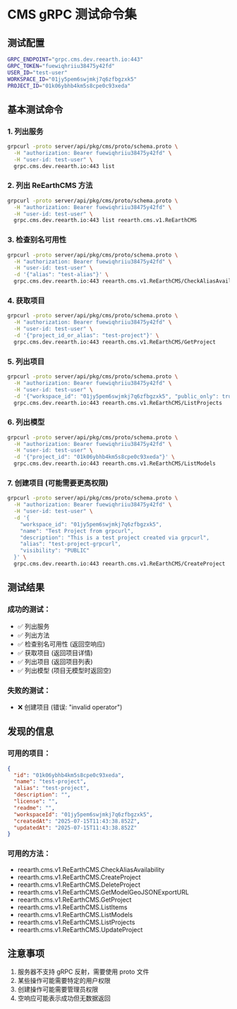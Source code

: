 # CMS gRPC 测试命令集

## 测试配置
```bash
GRPC_ENDPOINT="grpc.cms.dev.reearth.io:443"
GRPC_TOKEN="fuewiqhriiu38475y42fd"
USER_ID="test-user"
WORKSPACE_ID="01jy5pem6swjmkj7q6zfbgzxk5"
PROJECT_ID="01k06ybhb4km5s8cpe0c93xeda"
```

## 基本测试命令

### 1. 列出服务
```bash
grpcurl -proto server/api/pkg/cms/proto/schema.proto \
  -H "authorization: Bearer fuewiqhriiu38475y42fd" \
  -H "user-id: test-user" \
  grpc.cms.dev.reearth.io:443 list
```

### 2. 列出 ReEarthCMS 方法
```bash
grpcurl -proto server/api/pkg/cms/proto/schema.proto \
  -H "authorization: Bearer fuewiqhriiu38475y42fd" \
  -H "user-id: test-user" \
  grpc.cms.dev.reearth.io:443 list reearth.cms.v1.ReEarthCMS
```

### 3. 检查别名可用性
```bash
grpcurl -proto server/api/pkg/cms/proto/schema.proto \
  -H "authorization: Bearer fuewiqhriiu38475y42fd" \
  -H "user-id: test-user" \
  -d '{"alias": "test-alias"}' \
  grpc.cms.dev.reearth.io:443 reearth.cms.v1.ReEarthCMS/CheckAliasAvailability
```

### 4. 获取项目
```bash
grpcurl -proto server/api/pkg/cms/proto/schema.proto \
  -H "authorization: Bearer fuewiqhriiu38475y42fd" \
  -H "user-id: test-user" \
  -d '{"project_id_or_alias": "test-project"}' \
  grpc.cms.dev.reearth.io:443 reearth.cms.v1.ReEarthCMS/GetProject
```

### 5. 列出项目
```bash
grpcurl -proto server/api/pkg/cms/proto/schema.proto \
  -H "authorization: Bearer fuewiqhriiu38475y42fd" \
  -H "user-id: test-user" \
  -d '{"workspace_id": "01jy5pem6swjmkj7q6zfbgzxk5", "public_only": true}' \
  grpc.cms.dev.reearth.io:443 reearth.cms.v1.ReEarthCMS/ListProjects
```

### 6. 列出模型
```bash
grpcurl -proto server/api/pkg/cms/proto/schema.proto \
  -H "authorization: Bearer fuewiqhriiu38475y42fd" \
  -H "user-id: test-user" \
  -d '{"project_id": "01k06ybhb4km5s8cpe0c93xeda"}' \
  grpc.cms.dev.reearth.io:443 reearth.cms.v1.ReEarthCMS/ListModels
```

### 7. 创建项目 (可能需要更高权限)
```bash
grpcurl -proto server/api/pkg/cms/proto/schema.proto \
  -H "authorization: Bearer fuewiqhriiu38475y42fd" \
  -H "user-id: test-user" \
  -d '{
    "workspace_id": "01jy5pem6swjmkj7q6zfbgzxk5",
    "name": "Test Project from grpcurl",
    "description": "This is a test project created via grpcurl",
    "alias": "test-project-grpcurl",
    "visibility": "PUBLIC"
  }' \
  grpc.cms.dev.reearth.io:443 reearth.cms.v1.ReEarthCMS/CreateProject
```

## 测试结果

### 成功的测试：
- ✅ 列出服务
- ✅ 列出方法
- ✅ 检查别名可用性 (返回空响应)
- ✅ 获取项目 (返回项目详情)
- ✅ 列出项目 (返回项目列表)
- ✅ 列出模型 (项目无模型时返回空)

### 失败的测试：
- ❌ 创建项目 (错误: "invalid operator")

## 发现的信息

### 可用的项目：
```json
{
  "id": "01k06ybhb4km5s8cpe0c93xeda",
  "name": "test-project",
  "alias": "test-project",
  "description": "",
  "license": "",
  "readme": "",
  "workspaceId": "01jy5pem6swjmkj7q6zfbgzxk5",
  "createdAt": "2025-07-15T11:43:38.852Z",
  "updatedAt": "2025-07-15T11:43:38.852Z"
}
```

### 可用的方法：
- reearth.cms.v1.ReEarthCMS.CheckAliasAvailability
- reearth.cms.v1.ReEarthCMS.CreateProject
- reearth.cms.v1.ReEarthCMS.DeleteProject
- reearth.cms.v1.ReEarthCMS.GetModelGeoJSONExportURL
- reearth.cms.v1.ReEarthCMS.GetProject
- reearth.cms.v1.ReEarthCMS.ListItems
- reearth.cms.v1.ReEarthCMS.ListModels
- reearth.cms.v1.ReEarthCMS.ListProjects
- reearth.cms.v1.ReEarthCMS.UpdateProject

## 注意事项

1. 服务器不支持 gRPC 反射，需要使用 proto 文件
2. 某些操作可能需要特定的用户权限
3. 创建操作可能需要管理员权限
4. 空响应可能表示成功但无数据返回 